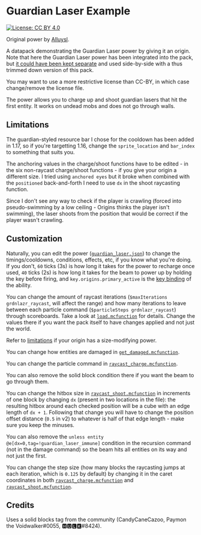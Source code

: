 # Guardian Laser Example

[![License: CC BY 4.0](https://img.shields.io/badge/License-CC%20BY%204.0-lightgrey.svg)](https://creativecommons.org/licenses/by/4.0/)

Original power by [Alluysl](https://github.com/Alluysl).

A datapack demonstrating the Guardian Laser power by giving it an origin. Note that here the Guardian Laser power has been integrated into the pack, but [it could have been kept separate](https://github.com/Alluysl/OriginsDatapacks/tree/master/Power%20Library/src/Guardian%20Laser%20Example%20Shell) and used side-by-side with a thus trimmed down version of this pack.

You may want to use a more restrictive license than CC-BY, in which case change/remove the license file.

The power allows you to charge up and shoot guardian lasers that hit the first entity. It works on undead mobs and does not go through walls.

## Limitations

The guardian-styled resource bar I chose for the cooldown has been added in 1.17, so if you're targetting 1.16, change the `sprite_location` and `bar_index` to something that suits you.

The anchoring values in the charge/shoot functions have to be edited - in the six non-raycast charge/shoot functions - if you give your origin a different size. I tried using `anchored eyes` but it broke when combined with the `positioned` back-and-forth I need to use `dx` in the shoot raycasting function.

Since I don't see any way to check if the player is crawling (forced into pseudo-swimming by a low ceiling - Origins thinks the player isn't swimming), the laser shoots from the position that would be correct if the player wasn't crawling.

## Customization

Naturally, you can edit the power ([`guardian_laser.json`](data/guardian_laser/powers/guardian_laser.json)) to change the timings/cooldowns, conditions, effects, etc, if you know what you're doing. If you don't, `60` ticks (3s) is how long it takes for the power to recharge once used, `40` ticks (2s) is how long it takes for the beam to power up by holding the key before firing, and `key.origins.primary_active` is the [key binding](https://origins.readthedocs.io/en/latest/misc/keybindings/) of the ability.

You can change the amount of raycast iterations (`$maxIterations grdnlazr_raycast`, will affect the range) and how many iterations to leave between each particle command (`$particleSteps grdnlazr_raycast`) through scoreboards. Take a look at [`load.mcfunction`](data/guardian_laser/functions/load.mcfunction) for details. Change the values there if you want the pack itself to have changes applied and not just the world.

Refer to [limitations](#limitations) if your origin has a size-modifying power.

You can change how entities are damaged in [`get_damaged.mcfunction`](data/guardian_laser/functions/get_damaged.mcfunction).

You can change the particle command in [`raycast_charge.mcfunction`](data/guardian_laser/functions/raycast_charge.mcfunction).

You can also remove the solid block condition there if you want the beam to go through them.

You can change the hitbox size in [`raycast_shoot.mcfunction`](data/guardian_laser/functions/raycast_shoot.mcfunction) in increments of one block by changing `dx` (present in two locations in the file): the resulting hitbox around each checked position will be a cube with an edge length of `dx + 1`. Following that change you will have to change the position offset distance (`0.5` in v2) to whatever is half of that edge length - make sure you keep the minuses.

You can also remove the `unless entity @e[dx=0,tag=!guardian_laser_immune]` condition in the recursion command (not in the damage command) so the beam hits all entities on its way and not just the first.

You can change the step size (how many blocks the raycasting jumps at each iteration, which is `0.125` by default) by changing it in the caret coordinates in both [`raycast_charge.mcfunction`](data/guardian_laser/functions/raycast_charge.mcfunction) and [`raycast_shoot.mcfunction`](data/guardian_laser/functions/raycast_shoot.mcfunction).

## Credits

Uses a solid blocks tag from the community (CandyCaneCazoo, Paymon the Voidwalker#0055, 🅷🆄🅻🅺#8424).